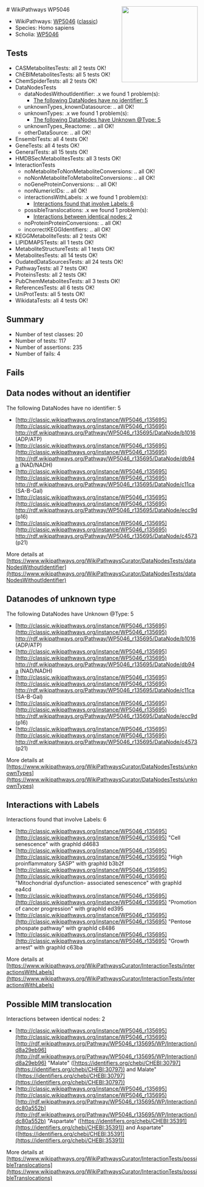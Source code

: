 <img style="float: right; width: 200px" src="https://upload.wikimedia.org/wikipedia/commons/thumb/8/83/Wplogo_with_text_500.png/640px-Wplogo_with_text_500.png" />
# WikiPathways WP5046

* WikiPathways: [WP5046](https://wikipathways.org/pathways/WP5046) ([classic](https://classic.wikipathways.org/instance/WP5046))
* Species: Homo sapiens
* Scholia: [WP5046](https://scholia.toolforge.org/wikipathways/WP5046)
## Tests
* CASMetabolitesTests: all 2 tests OK!
* ChEBIMetabolitesTests: all 5 tests OK!
* ChemSpiderTests: all 2 tests OK!
* DataNodesTests
    * dataNodesWithoutIdentifier: .x we found 1 problem(s):
        * [The following DataNodes have no identifier: 5](#d2d32fa4)
    * unknownTypes_knownDatasource: .. all OK!
    * unknownTypes: .x we found 1 problem(s):
        * [The following DataNodes have Unknown @Type: 5](#839973e3)
    * unknownTypes_Reactome: .. all OK!
    * otherDataSource: .. all OK!
* EnsemblTests: all 4 tests OK!
* GeneTests: all 4 tests OK!
* GeneralTests: all 15 tests OK!
* HMDBSecMetabolitesTests: all 3 tests OK!
* InteractionTests
    * noMetaboliteToNonMetaboliteConversions: .. all OK!
    * noNonMetaboliteToMetaboliteConversions: .. all OK!
    * noGeneProteinConversions: .. all OK!
    * nonNumericIDs: .. all OK!
    * interactionsWithLabels: .x we found 1 problem(s):
        * [Interactions found that involve Labels: 6](#630d267d)
    * possibleTranslocations: .x we found 1 problem(s):
        * [Interactions between identical nodes: 2](#1c118207)
    * noProteinProteinConversions: .. all OK!
    * incorrectKEGGIdentifiers: .. all OK!
* KEGGMetaboliteTests: all 2 tests OK!
* LIPIDMAPSTests: all 1 tests OK!
* MetaboliteStructureTests: all 1 tests OK!
* MetabolitesTests: all 14 tests OK!
* OudatedDataSourcesTests: all 24 tests OK!
* PathwayTests: all 7 tests OK!
* ProteinsTests: all 2 tests OK!
* PubChemMetabolitesTests: all 3 tests OK!
* ReferencesTests: all 6 tests OK!
* UniProtTests: all 5 tests OK!
* WikidataTests: all 4 tests OK!


## Summary

* Number of test classes: 20
* Number of tests: 117
* Number of assertions: 235
* Number of fails: 4

## Fails

<a name="d2d32fa4" />

## Data nodes without an identifier

The following DataNodes have no identifier: 5

* [http://classic.wikipathways.org/instance/WP5046_r135695](http://classic.wikipathways.org/instance/WP5046_r135695) http://rdf.wikipathways.org/Pathway/WP5046_r135695/DataNode/b1016 (ADP/ATP)
* [http://classic.wikipathways.org/instance/WP5046_r135695](http://classic.wikipathways.org/instance/WP5046_r135695) http://rdf.wikipathways.org/Pathway/WP5046_r135695/DataNode/db94a (NAD/NADH)
* [http://classic.wikipathways.org/instance/WP5046_r135695](http://classic.wikipathways.org/instance/WP5046_r135695) http://rdf.wikipathways.org/Pathway/WP5046_r135695/DataNode/c11ca (SA-B-Gal)
* [http://classic.wikipathways.org/instance/WP5046_r135695](http://classic.wikipathways.org/instance/WP5046_r135695) http://rdf.wikipathways.org/Pathway/WP5046_r135695/DataNode/ecc9d (p16)
* [http://classic.wikipathways.org/instance/WP5046_r135695](http://classic.wikipathways.org/instance/WP5046_r135695) http://rdf.wikipathways.org/Pathway/WP5046_r135695/DataNode/c4573 (p21)


More details at [https://www.wikipathways.org/WikiPathwaysCurator/DataNodesTests/dataNodesWithoutIdentifier](https://www.wikipathways.org/WikiPathwaysCurator/DataNodesTests/dataNodesWithoutIdentifier)

<a name="839973e3" />

## Datanodes of unknown type

The following DataNodes have Unknown @Type: 5

* [http://classic.wikipathways.org/instance/WP5046_r135695](http://classic.wikipathways.org/instance/WP5046_r135695) http://rdf.wikipathways.org/Pathway/WP5046_r135695/DataNode/b1016 (ADP/ATP)
* [http://classic.wikipathways.org/instance/WP5046_r135695](http://classic.wikipathways.org/instance/WP5046_r135695) http://rdf.wikipathways.org/Pathway/WP5046_r135695/DataNode/db94a (NAD/NADH)
* [http://classic.wikipathways.org/instance/WP5046_r135695](http://classic.wikipathways.org/instance/WP5046_r135695) http://rdf.wikipathways.org/Pathway/WP5046_r135695/DataNode/c11ca (SA-B-Gal)
* [http://classic.wikipathways.org/instance/WP5046_r135695](http://classic.wikipathways.org/instance/WP5046_r135695) http://rdf.wikipathways.org/Pathway/WP5046_r135695/DataNode/ecc9d (p16)
* [http://classic.wikipathways.org/instance/WP5046_r135695](http://classic.wikipathways.org/instance/WP5046_r135695) http://rdf.wikipathways.org/Pathway/WP5046_r135695/DataNode/c4573 (p21)


More details at [https://www.wikipathways.org/WikiPathwaysCurator/DataNodesTests/unknownTypes](https://www.wikipathways.org/WikiPathwaysCurator/DataNodesTests/unknownTypes)

<a name="630d267d" />

## Interactions with Labels

Interactions found that involve Labels: 6

* [http://classic.wikipathways.org/instance/WP5046_r135695](http://classic.wikipathways.org/instance/WP5046_r135695) "Cell senescence" with graphId d4683
* [http://classic.wikipathways.org/instance/WP5046_r135695](http://classic.wikipathways.org/instance/WP5046_r135695) "High proinflammatory SASP" with graphId b3b2f
* [http://classic.wikipathways.org/instance/WP5046_r135695](http://classic.wikipathways.org/instance/WP5046_r135695) "Mitochondrial dysfunction-
associated senescence" with graphId ea4cd
* [http://classic.wikipathways.org/instance/WP5046_r135695](http://classic.wikipathways.org/instance/WP5046_r135695) "Promotion of
cancer progression" with graphId ed395
* [http://classic.wikipathways.org/instance/WP5046_r135695](http://classic.wikipathways.org/instance/WP5046_r135695) "Pentose phospate
pathway" with graphId c8486
* [http://classic.wikipathways.org/instance/WP5046_r135695](http://classic.wikipathways.org/instance/WP5046_r135695) "Growth arrest" with graphId c63ba


More details at [https://www.wikipathways.org/WikiPathwaysCurator/InteractionTests/interactionsWithLabels](https://www.wikipathways.org/WikiPathwaysCurator/InteractionTests/interactionsWithLabels)

<a name="1c118207" />

## Possible MIM translocation

Interactions between identical nodes: 2

* [http://classic.wikipathways.org/instance/WP5046_r135695](http://classic.wikipathways.org/instance/WP5046_r135695) [http://rdf.wikipathways.org/Pathway/WP5046_r135695/WP/Interaction/id8a29eb96](http://rdf.wikipathways.org/Pathway/WP5046_r135695/WP/Interaction/id8a29eb96) "Malate" ([https://identifiers.org/chebi/CHEBI:30797](https://identifiers.org/chebi/CHEBI:30797)) and 
Malate" ([https://identifiers.org/chebi/CHEBI:30797](https://identifiers.org/chebi/CHEBI:30797))
* [http://classic.wikipathways.org/instance/WP5046_r135695](http://classic.wikipathways.org/instance/WP5046_r135695) [http://rdf.wikipathways.org/Pathway/WP5046_r135695/WP/Interaction/idc80a552b](http://rdf.wikipathways.org/Pathway/WP5046_r135695/WP/Interaction/idc80a552b) "Aspartate" ([https://identifiers.org/chebi/CHEBI:35391](https://identifiers.org/chebi/CHEBI:35391)) and 
Aspartate" ([https://identifiers.org/chebi/CHEBI:35391](https://identifiers.org/chebi/CHEBI:35391))


More details at [https://www.wikipathways.org/WikiPathwaysCurator/InteractionTests/possibleTranslocations](https://www.wikipathways.org/WikiPathwaysCurator/InteractionTests/possibleTranslocations)

